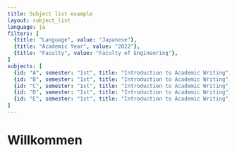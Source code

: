 ```yaml
---
title: Subject list example
layout: subject_list
language: ja
filters: [
  {title: "Language", value: "Japanese"},
  {title: "Academic Year", value: "2022"},
  {title: "Faculty", value: "Faculty of Engineering"},
]
subjects: [
  {id: "A", semester: "1st", title: "Introduction to Academic Writing", instructor: "NOMA Tatsuo", day_period: "Mon.5", year: "1～4"},
  {id: "B", semester: "1st", title: "Introduction to Academic Writing", instructor: "FUJII Tsunehito", day_period: "Mon.5", year: "1～4"},
  {id: "C", semester: "1st", title: "Introduction to Academic Writing", instructor: "John Doe", day_period: "Mon.5", year: "1～4"},
  {id: "D", semester: "1st", title: "Introduction to Academic Writing", instructor: "KATAGIRI Koji", day_period: "Mon.5", year: "1～4"},
  {id: "E", semester: "1st", title: "Introduction to Academic Writing", instructor: "ITO Natsumi", day_period: "Mon.5", year: "1～4"},
]
---
```

# Willkommen
